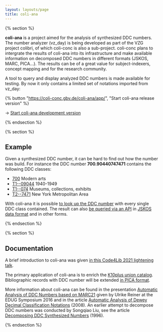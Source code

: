 ```yaml
---
layout: layouts/page
title: coli-ana
---
```


{% section %}

**coli-ana** is a project aimed for the analysis of synthesized DDC numbers.
The number analyzer (vz_day) is being developed as part of the VZG project
colibri, of which coli-conc is also a sub-project. coli-conc plans to
intergrate the results of coli-ana into its infrastructure and make available
information on decomposed DDC numbers in different formats (JSKOS, MARC,
PICA...). The results can be of a great value for subject-indexers, concept
mapping and for the research community.

A tool to query and display analyzed DDC numbers is made available for testing.
By now it only contains a limited set of notations imported from vz_day:

{% button "https://coli-conc.gbv.de/coli-ana/app/", "Start coli-ana release version" %}

→ [Start coli-ana development version](https://coli-conc.gbv.de/coli-ana/dev/)

{% endsection %}

{% section %}

## Example

Given a synthesized DDC number, it can be hard to find out how the number was build. For instance the DDC number **700.90440747471** contains the following DDC classes:

* [700](https://coli-conc.gbv.de/cocoda/app/?fromScheme=http%3A%2F%2Fdewey.info%2Fscheme%2Fedition%2Fe23%2F&from=http%3A%2F%2Fdewey.info%2Fclass%2F700%2Fe23%2F) Modern arts
* [T1--09044](https://coli-conc.gbv.de/cocoda/app/?fromScheme=http%3A%2F%2Fdewey.info%2Fscheme%2Fedition%2Fe23%2F&from=http%3A%2F%2Fdewey.info%2Fclass%2F1--09044%2Fe23%2F) 1940-1949
* [T1--074](https://coli-conc.gbv.de/cocoda/app/?fromScheme=http%3A%2F%2Fdewey.info%2Fscheme%2Fedition%2Fe23%2F&from=http%3A%2F%2Fdewey.info%2Fclass%2F1--074%2Fe23%2F) Museums, collections, exhibits
* [T2--7471](https://coli-conc.gbv.de/cocoda/app/?fromScheme=http%3A%2F%2Fdewey.info%2Fscheme%2Fedition%2Fe23%2F&from=http%3A%2F%2Fdewey.info%2Fclass%2F2--7471%2Fe23%2F) New York Metropolitan Area

With coli-ana it is possible [to look up the DDC number](https://coli-conc.gbv.de/coli-ana/app/700.90440747471) with every single DDC class contained. The result can also [be queried via an API](https://coli-conc.gbv.de/coli-ana/app/decompose?notation=700.90440747471) in [JSKOS data format](https://gbv.github.io/jskos/) and in other forms.

{% endsection %}

{% section %}

## Documentation

A brief introduction to coli-ana was given [in this Code4Lib 2021 lightening talk](https://www.youtube.com/watch?v=pIY65nr8Byo&t=1441s).

The primary application of coli-ana is to enrich the [K10plus union catalog](https://www.bszgbv.de/services/k10plus/). Bibliographic records with DDC number will be extended [in PICA format](https://format.k10plus.de/k10plushelp.pl?cmd=kat&val=5400&katalog=Standard).

More information about coli-ana can be found in the presentation [Automatic Analysis of DDC Numbers based on MARC21](https://www.gbv.de/Verbundzentrale/Publikationen/publikationen-der-vzg-2016/pdf/reiner_160425_EDUG_Symposium.pdf) given by Ulrike Reiner at the EDUG Symposium 2016 and in the article [Automatic Analysis of Dewey Decimal Classification Notations](https://www.gbv.de/Verbundzentrale/Publikationen/2008/2008/pdf/pdf_3936.pdf) (2008). An earlier attempt to decompose DDC numbers was conducted by Songqiao Liu, see the article [Decomposing DDC Synthesized Numbers](http://archive.ifla.org/IV/ifla62/62-sonl.htm) (1996).

{% endsection %}

